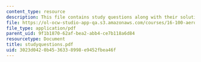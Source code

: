 ```yaml
---
content_type: resource
description: This file contains study questions along with their solutions.
file: https://ol-ocw-studio-app-qa.s3.amazonaws.com/courses/16-100-aerodynamics-fall-2005/3023d0420b4536338998e9452fbea46f_studyquestions.pdf
file_type: application/pdf
parent_uid: 9f1b1870-62af-bea2-abb4-ce7b118a6d84
resourcetype: Document
title: studyquestions.pdf
uid: 3023d042-0b45-3633-8998-e9452fbea46f
---
```

